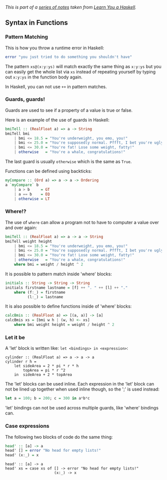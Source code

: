 
*This is part of a [series of notes](https://github.com/nating/cs-exams/blob/master/assets/notes/fourth-year/functional-programming/learn-you-a-haskell-notes/README.md) taken from [Learn You a Haskell](http://www.learnyouahaskell.com).*

## Syntax in Functions

### Pattern Matching

This is how you throw a runtime error in Haskell:
```haskell
error "you just tried to do something you shouldn't have"
```

The pattern `xs@(x:y:ys)` will match exactly the same thing as `x:y:ys` but you can easily get the whole list via `xs` instead of repeating yourself by typing out `x:y:ys` in the function body again.

In Haskell, you can not use `++` in pattern matches.

### Guards, guards!

Guards are used to see if a property of a value is true or false.

Here is an example of the use of guards in Haskell:  
```haskell  
bmiTell :: (RealFloat a) => a -> String  
bmiTell bmi  
    | bmi <= 18.5 = "You're underweight, you emo, you!"  
    | bmi <= 25.0 = "You're supposedly normal. Pffft, I bet you're ugly!"  
    | bmi <= 30.0 = "You're fat! Lose some weight, fatty!"  
    | otherwise   = "You're a whale, congratulations!"  
```

The last guard is usually `otherwise` which is the same as `True`.

Functions can be defined using backticks:  
```haskell
myCompare :: (Ord a) => a -> a -> Ordering  
a `myCompare` b  
    | a > b     = GT  
    | a == b    = EQ  
    | otherwise = LT  
```

### Where!?

The use of `where` can allow a program not to have to computer a value over and over again:  
```haskell
bmiTell :: (RealFloat a) => a -> a -> String  
bmiTell weight height  
    | bmi <= 18.5 = "You're underweight, you emo, you!"  
    | bmi <= 25.0 = "You're supposedly normal. Pffft, I bet you're ugly!"  
    | bmi <= 30.0 = "You're fat! Lose some weight, fatty!"  
    | otherwise   = "You're a whale, congratulations!"  
    where bmi = weight / height ^ 2
```

It is possible to pattern match inside 'where' blocks:  
```haskell  
initials :: String -> String -> String  
initials firstname lastname = [f] ++ ". " ++ [l] ++ "."  
    where (f:_) = firstname  
          (l:_) = lastname
```

It is also possible to define functions inside of 'where' blocks:  
```haskell  
calcBmis :: (RealFloat a) => [(a, a)] -> [a]  
calcBmis xs = [bmi w h | (w, h) <- xs]  
    where bmi weight height = weight / height ^ 2  
```

### Let it be

A 'let' block is written like: `let <bindings> in <expression>`:  
```hasksell  
cylinder :: (RealFloat a) => a -> a -> a  
cylinder r h =
    let sideArea = 2 * pi * r * h  
        topArea = pi * r ^2  
    in  sideArea + 2 * topArea  
```

The 'let' blocks can be used inline. Each expression in the 'let' block can not be lined up together when used inline though, so the ';' is used instead:  
```haskell  
let a = 100; b = 200; c = 300 in a*b*c
```

'let' bindings can not be used across multiple guards, like 'where' bindings can.

### Case expressions

The following two blocks of code do the same thing:  
```haskell  
head' :: [a] -> a  
head' [] = error "No head for empty lists!"  
head' (x:_) = x  
```  
```hasekell  
head' :: [a] -> a  
head' xs = case xs of [] -> error "No head for empty lists!"  
                      (x:_) -> x  
```
